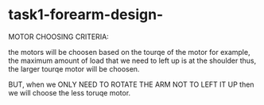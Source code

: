 # task1-forearm-design-

MOTOR CHOOSING CRITERIA:

the motors will be choosen based on the tourqe of the motor for example,
the maximum amount of load that we need to left up is at the shoulder thus, 
the larger tourqe motor will be choosen. 

BUT, when we ONLY NEED TO ROTATE THE ARM NOT TO LEFT IT UP 
then we will choose the less toruqe motor.
